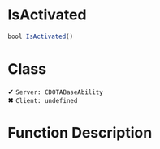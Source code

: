 # IsActivated
```js
bool IsActivated()
```
# Class
✔ `Server: CDOTABaseAbility`  
✖ `Client: undefined`  

# Function Description


